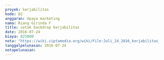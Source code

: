 ```yaml
---
proyek: kerjabilitas
kode: D2
anggaran: Upaya marketing
nama: Riang Girinda F
title: cetak backdrop kerjabilitas
date: 2016-07-24
biaya: 825000
nota: "https://wiki.ciptamedia.org/wiki/File:Juli_24_2016_kerjabilitas_D2_biaya_cetak_backdrop_ginda.jpg"
tanggalpelunasan: 2016-07-24
notapelunasan:
---
```


